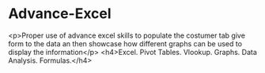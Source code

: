 # Advance-Excel
&lt;p>Proper use of advance excel skills to populate the costumer tab give form to the data an then showcase how different graphs can be used to display the information&lt;/p>                 &lt;h4>Excel.     Pivot Tables.   Vlookup.     Graphs.    Data Analysis.      Formulas.&lt;/h4>
